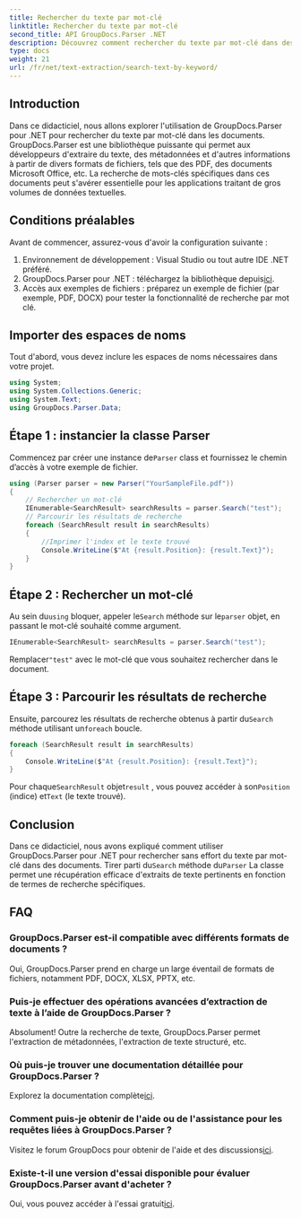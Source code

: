 ```yaml
---
title: Rechercher du texte par mot-clé
linktitle: Rechercher du texte par mot-clé
second_title: API GroupDocs.Parser .NET
description: Découvrez comment rechercher du texte par mot-clé dans des documents à l'aide de GroupDocs.Parser pour .NET. Extrayez efficacement et facilement le contenu pertinent.
type: docs
weight: 21
url: /fr/net/text-extraction/search-text-by-keyword/
---
```

## Introduction
Dans ce didacticiel, nous allons explorer l'utilisation de GroupDocs.Parser pour .NET pour rechercher du texte par mot-clé dans les documents. GroupDocs.Parser est une bibliothèque puissante qui permet aux développeurs d'extraire du texte, des métadonnées et d'autres informations à partir de divers formats de fichiers, tels que des PDF, des documents Microsoft Office, etc. La recherche de mots-clés spécifiques dans ces documents peut s'avérer essentielle pour les applications traitant de gros volumes de données textuelles.
## Conditions préalables
Avant de commencer, assurez-vous d'avoir la configuration suivante :
1. Environnement de développement : Visual Studio ou tout autre IDE .NET préféré.
2.  GroupDocs.Parser pour .NET : téléchargez la bibliothèque depuis[ici](https://releases.groupdocs.com/parser/net/).
3. Accès aux exemples de fichiers : préparez un exemple de fichier (par exemple, PDF, DOCX) pour tester la fonctionnalité de recherche par mot clé.

## Importer des espaces de noms
Tout d'abord, vous devez inclure les espaces de noms nécessaires dans votre projet.
```csharp
using System;
using System.Collections.Generic;
using System.Text;
using GroupDocs.Parser.Data;
```
## Étape 1 : instancier la classe Parser
 Commencez par créer une instance de`Parser` class et fournissez le chemin d’accès à votre exemple de fichier.
```csharp
using (Parser parser = new Parser("YourSampleFile.pdf"))
{
    // Rechercher un mot-clé
    IEnumerable<SearchResult> searchResults = parser.Search("test");
    // Parcourir les résultats de recherche
    foreach (SearchResult result in searchResults)
    {
        //Imprimer l'index et le texte trouvé
        Console.WriteLine($"At {result.Position}: {result.Text}");
    }
}
```
## Étape 2 : Rechercher un mot-clé
 Au sein du`using` bloquer, appeler le`Search` méthode sur le`parser` objet, en passant le mot-clé souhaité comme argument.
```csharp
IEnumerable<SearchResult> searchResults = parser.Search("test");
```
 Remplacer`"test"` avec le mot-clé que vous souhaitez rechercher dans le document.
## Étape 3 : Parcourir les résultats de recherche
 Ensuite, parcourez les résultats de recherche obtenus à partir du`Search` méthode utilisant un`foreach` boucle.
```csharp
foreach (SearchResult result in searchResults)
{
    Console.WriteLine($"At {result.Position}: {result.Text}");
}
```
 Pour chaque`SearchResult` objet`result` , vous pouvez accéder à son`Position` (indice) et`Text` (le texte trouvé).

## Conclusion
 Dans ce didacticiel, nous avons expliqué comment utiliser GroupDocs.Parser pour .NET pour rechercher sans effort du texte par mot-clé dans des documents. Tirer parti du`Search` méthode du`Parser` La classe permet une récupération efficace d'extraits de texte pertinents en fonction de termes de recherche spécifiques.

## FAQ
### GroupDocs.Parser est-il compatible avec différents formats de documents ?
Oui, GroupDocs.Parser prend en charge un large éventail de formats de fichiers, notamment PDF, DOCX, XLSX, PPTX, etc.
### Puis-je effectuer des opérations avancées d’extraction de texte à l’aide de GroupDocs.Parser ?
Absolument! Outre la recherche de texte, GroupDocs.Parser permet l'extraction de métadonnées, l'extraction de texte structuré, etc.
### Où puis-je trouver une documentation détaillée pour GroupDocs.Parser ?
Explorez la documentation complète[ici](https://reference.groupdocs.com/parser/net/).
### Comment puis-je obtenir de l'aide ou de l'assistance pour les requêtes liées à GroupDocs.Parser ?
 Visitez le forum GroupDocs pour obtenir de l'aide et des discussions[ici](https://forum.groupdocs.com/c/parser/17).
### Existe-t-il une version d'essai disponible pour évaluer GroupDocs.Parser avant d'acheter ?
 Oui, vous pouvez accéder à l'essai gratuit[ici](https://releases.groupdocs.com/).